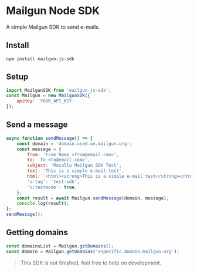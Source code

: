 # Mailgun Node SDK
A simple Mailgun SDK to send e-mails.

## Install
```shell
npm install mailgun-js-sdk
```

## Setup
```javascript
import MailgunSDK from 'mailgun-js-sdk';
const Mailgun = new MailgunSDK({
    apiKey: 'YOUR_API_KEY'
});
```

## Send a message
```javascript
async function sendMessage() => {
    const domain = 'domain.used.on.mailgun.org';
    const message = {
        from: 'From Name <from@email.com>',
        to: 'To <to@email.com>',
        subject: 'Mocallu Mailgun SDK Test',
        text: 'This is a simple e-mail test',
        html: `<html><strong>This is a simple e-mail test</strong></html>`,
        'o:tag': 'test-sdk',
        'o:testmode': true,
    };
    const result = await Mailgun.sendMessage(domain, message);
    console.log(result);
};
sendMessage();
```

## Getting domains
```javascript
const domainsList = Mailgun.getDomains();
const domain = Mailgun.getDomains('especific.domain.mailgun.org');
```

> This SDK is not finished, feel free to help on development.